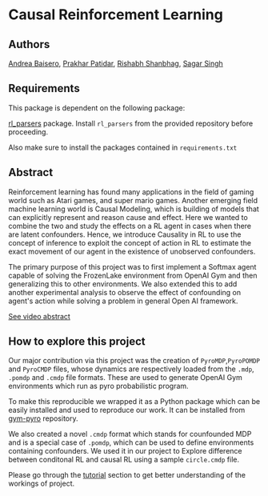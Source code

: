 # Causal Reinforcement Learning

## Authors
[Andrea Baisero](https://www.linkedin.com/in/andrea-baisero/), [Prakhar Patidar](https://www.linkedin.com/in/prakhar-patidar/), [Rishabh Shanbhag](https://www.linkedin.com/in/rishabh-shanbhag/), [Sagar Singh](https://www.linkedin.com/in/sagar-singh20/)


## Requirements

This package is dependent on the following package:

[rl_parsers](https://github.com/abaisero/rl_parsers) package.  Install
`rl_parsers` from the provided repository before proceeding.

Also make sure to install the packages contained in `requirements.txt`

## Abstract

Reinforcement learning has found many applications in the field of gaming world such as Atari games, and super mario games. Another emerging field machine learning world is Causal Modeling, which is building of models that can explicitly represent and reason cause and effect. Here we wanted to combine the two and study the effects on a RL agent in cases when there are latent confounders. Hence, we introduce Causality in RL to use the concept of inference to exploit the concept of action in RL to estimate the exact movement of our agent in the existence of unobserved confounders.

The primary purpose of this project was to first implement a Softmax agent capable of solving the FrozenLake environment from OpenAI Gym and then generalizing this to other environments. We also extended this to add another experimental analysis to observe the effect of confounding on agent's action while solving a problem in general Open AI framework.

[See video abstract](https://drive.google.com/file/d/1tDvYjwFmfFO2n8npqUkLVlXxxKY9Q5X9/view?usp=sharing)

## How to explore this project

Our major contribution via this project was the creation of `PyroMDP`,`PyroPOMDP` and `PyroCMDP` files, whose dynamics are respectively loaded from the `.mdp`, `.pomdp` and `.cmdp` file formats. These are used to generate OpenAI Gym environments which run as pyro probabilistic program. 

To make this reproducible we wrapped it as a Python package which can be easily installed and used to reproduce our work. It can be installed from [gym-pyro](https://github.com/abaisero/gym-pyro) repository.

We also created a novel `.cmdp` format which stands for counfounded MDP and is a special case of `.pomdp`, which can be used to define environments containing confounders. We used it in our project to Explore difference between conditonal RL and causal RL using a sample `circle.cmdp` file.

Please go through the [tutorial](https://github.com/prakhar1602/Causal-Reinforcement-Learning/blob/master/tutorial/Tutorial.ipynb) section to get better understanding of the workings of project.
